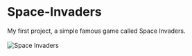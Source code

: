# Space-Invaders
My first project, a simple famous game called Space Invaders.<br /><br />
![Space Invaders](https://github.com/Federmax95/Space-Invaders/assets/156188153/a75a690d-f965-4006-974d-191cfe9771ed)
